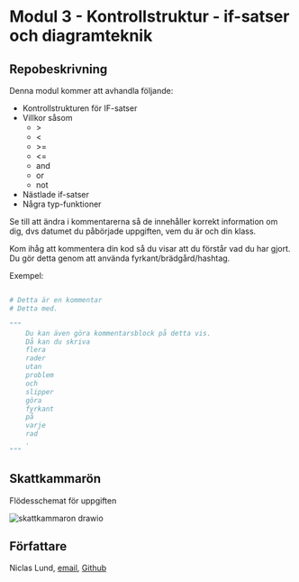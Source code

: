 # Modul 3 - Kontrollstruktur - if-satser och diagramteknik

## Repobeskrivning

Denna modul kommer att avhandla följande:

- Kontrollstrukturen för IF-satser
- Villkor såsom
  - \>
  - <
  - \>=
  - <=
  - and
  - or
  - not
- Nästlade if-satser
- Några typ-funktioner

Se till att ändra i kommentarerna så de innehåller korrekt information om dig, dvs datumet du påbörjade uppgiften, vem du är och din klass.

Kom ihåg att kommentera din kod så du visar att du förstår vad du har gjort. Du gör detta genom att använda fyrkant/brädgård/hashtag.

Exempel:

```python

# Detta är en kommentar
# Detta med.

"""
    Du kan även göra kommentarsblock på detta vis.
    Då kan du skriva
    flera
    rader
    utan
    problem
    och
    slipper
    göra
    fyrkant
    på
    varje
    rad
    .
"""
```

## Skattkammarön

Flödesschemat för uppgiften

![skattkammaron drawio](https://user-images.githubusercontent.com/101513815/189910475-585de9c5-4e4e-4b26-b33e-3dca08111daf.png)

## Författare

Niclas Lund, [email](niclas.lund@ntig.se), [Github](https://github.com/ntinacklund)
